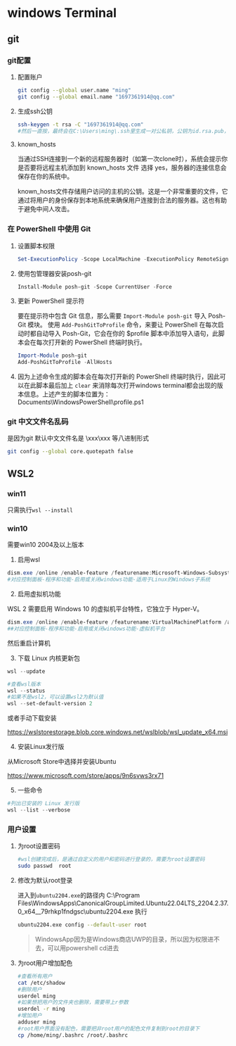# windows Terminal

## git

### git配置

1. 配置账户

	``` bash
	git config --global user.name "ming"
	git config --global email.name "1697361914@qq.com"
	```

2. 生成ssh公钥

	``` bash
	ssh-keygen -t rsa -C "1697361914@qq.com"
	#然后一直按，最终会在C:\Users\ming\.ssh里生成一对公私钥，公钥为id.rsa.pub，复制里面的内容到github即可
	```

3. known_hosts

	当通过SSH连接到一个新的远程服务器时（如第一次clone时），系统会提示你是否要将远程主机添加到 known_hosts 文件
	选择 yes，服务器的连接信息会保存在你的系统中。

	known_hosts文件存储用户访问的主机的公钥。这是一个非常重要的文件，它通过将用户的身份保存到本地系统来确保用户连接到合法的服务器。这也有助于避免中间人攻击。



### 在 PowerShell 中使用 Git

1. 设置脚本权限

	``` powershell
	Set-ExecutionPolicy -Scope LocalMachine -ExecutionPolicy RemoteSigned -Force
	```

2. 使用包管理器安装posh-git

	``` powershell
	Install-Module posh-git -Scope CurrentUser -Force
	```

3. 更新 PowerShell 提示符

	要在提示符中包含 Git 信息，那么需要 `Import-Module posh-git` 导入 Posh-Git 模块。
	使用 `Add-PoshGitToProfile` 命令，来要让 PowerShell 在每次启动时都自动导入 Posh-Git，它会在你的 $profile 脚本中添加导入语句，此脚本会在每次打开新的 PowerShell 终端时执行。

	``` powershell
	Import-Module posh-git
	Add-PoshGitToProfile -AllHosts
	```

4. 因为上述命令生成的脚本会在每次打开新的 PowerShell 终端时执行，因此可以在此脚本最后加上 `clear` 来消除每次打开windows terminal都会出现的版本信息。上述产生的脚本位置为：Documents\WindowsPowerShell\profile.ps1



### git 中文文件名乱码

是因为git 默认中文文件名是 \xxx\xxx 等八进制形式

``` bash
git config --global core.quotepath false
```



## WSL2

### win11

只需执行`wsl --install`

### win10

需要win10 2004及以上版本

1. 启用wsl

  ``` powershell
dism.exe /online /enable-feature /featurename:Microsoft-Windows-Subsystem-Linux /all /norestart
#对应控制面板-程序和功能-启用或关闭windows功能-适用于Linux的Windows子系统
  ```

2. 启用虚拟机功能

  WSL 2 需要启用 Windows 10 的虚拟机平台特性，它独立于 Hyper-V。

  ``` powershell
dism.exe /online /enable-feature /featurename:VirtualMachinePlatform /all /norestart
##对应控制面板-程序和功能-启用或关闭windows功能-虚拟机平台
  ```

  然后重启计算机

3. 下载 Linux 内核更新包

  ``` powershell
wsl --update

#查看wsl版本
wsl --status
#如果不是wsl2，可以设置wsl2为默认值
wsl --set-default-version 2
  ```

  或者手动下载安装

  https://wslstorestorage.blob.core.windows.net/wslblob/wsl_update_x64.msi

4. 安装Linux发行版

  从Microsoft Store中选择并安装Ubuntu

  https://www.microsoft.com/store/apps/9n6svws3rx71

5. 一些命令

  ``` powershell
#列出已安装的 Linux 发行版
wsl --list --verbose
  ```

  

  ### 用户设置

1. 为root设置密码

	``` bash
	#wsl创建完成后，是通过自定义的用户和密码进行登录的，需要为root设置密码
	sudo passwd  root
	```


2. 修改为默认root登录

	进入到`ubuntu2204.exe`的路径内 
	C:\Program Files\WindowsApps\CanonicalGroupLimited.Ubuntu22.04LTS_2204.2.37.0_x64__79rhkp1fndgsc\ubuntu2204.exe 执行

	``` bash
	ubuntu2204.exe config --default-user root
	```

	>WindowsApp因为是Windows商店UWP的目录，所以因为权限进不去，可以用powershell cd进去

3. 为root用户增加配色

	``` bash
	#查看所有用户
	cat /etc/shadow
	#删除用户
	userdel ming
	#如果想把用户的文件夹也删除，需要带上r参数
	userdel -r ming
	#增加用户
	adduser ming
	#root用户界面没有配色，需要把非root用户的配色文件复制到root的目录下
	cp /home/ming/.bashrc /root/.bashrc
	```

